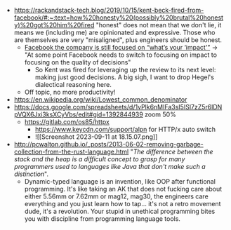 - https://rackandstack-tech.blog/2019/10/15/kent-beck-fired-from-facebook/#:~:text=how%20honesty%20(possibly%20brutal%20honesty)%20got%20him%20fired "honest" does not mean that we don't lie, it means we (including me) are opinionated and expressive. Those who are themselves are very "misaligned", plus engineers should be honest.
	- [Facebook the company is still focused on “what’s your ‘impact'”](https://rackandstack-tech.blog/2019/10/15/kent-beck-fired-from-facebook/#:~:text=But%20what%20if%20there%20are%20downsides) -> "At some point Facebook needs to switch to focusing on impact to focusing on the quality of decisions"
		- So Kent was fired for leveraging up the review to its next level: making just good decisions. A big sigh, I want to drop Hegel's dialectical reasoning here.
	- Off topic, no more productivity!
- https://en.wikipedia.org/wiki/Lowest_common_denominator
- https://docs.google.com/spreadsheets/d/1vPlk6nMIFa3sI5ISl7zZ5r6lDNpVQX6Jxi3ksXCyVbs/edit#gid=1392844939 zoom 50%
	- https://gitlab.com/os85/httpx
		- https://www.keycdn.com/support/alpn for HTTP/x auto switch
		- ![[Screenshot 2023-09-11 at 18.15.07.png]]
- http://pcwalton.github.io/_posts/2013-06-02-removing-garbage-collection-from-the-rust-language.html "_The difference between the stack and the heap is a difficult concept to grasp for many programmers used to languages like Java that don't make such a distinction_". 
	- Dynamic-typed language is an invention, like OOP after functional programming. It's like taking an AK that does not fucking care about either 5.56mm or 7.62mm or mag12, mag30, the engineers care everything and you just learn how to tap... it's not a retro movement dude, it's a revolution. Your stupid in unethical programming bites you with discipline from programming language tools.